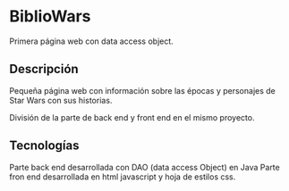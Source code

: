 # BiblioWars

Primera página web con data access object.

## Descripción

Pequeña página web con información sobre las épocas y personajes de Star Wars con sus historias.

División de la parte de back end y front end en el mismo proyecto.

## Tecnologías

Parte back end desarrollada con DAO (data access Object) en Java
Parte fron end desarrollada en html javascript y hoja de estilos css.